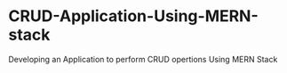 # CRUD-Application-Using-MERN-stack
Developing an Application to perform CRUD opertions Using MERN Stack

